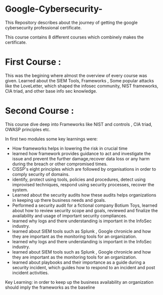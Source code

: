 # Google-Cybersecurity-

This Repository describes about the journey of getting the google cybersecurity professional certificate.

This course contains 8 different courses which combinely makes the certificate.

# First Course :
 This was the begining where almost the overview of every course was given. Learned about the SIEM Tools, Frameworks , Some popular attacks like the LoveLetter, which shaped the infosec community, NIST frameworks, CIA triad, and other base info sec knowledge.

 # Second Course : 
 This course dive deep into Frameworks like NIST and controls , CIA triad, OWASP principles etc.
 
 In first two modules some key learnings were:
- How frameworks helps in lowering the risk in crucial time
- learned how framework provides guidance to act and investigate the issue and prevent the further damage,recover data loss or any harm during the breach or other compromised times.
- CISSP's eight principles which are followed by organisations in order to comply security of domains.
- identify, protect using tools, policies and procedures, detect using improvised techniques, respond using security processes, recover the system.
- Learned about the security audits how these audits helps organizations in keeping up there business needs and goals.
- Performed a security audit for a fictional company Botium Toys, learned about how to review security scope and goals, reviewed and finalize the availability and usage of important security compliances.
- learned why logs and there understanding is important in the InfoSec industry.
- learned about SIEM tools such as Splunk , Google chronicle and how they are important as the monitoring tools for an organization.
- learned why logs and there understanding is important in the InfoSec industry.
- learned about SIEM tools such as Splunk , Google chronicle and how they are important as the monitoring tools for an organization.
- learned about playbooks and their importance as a guide during a security incident, which guides how to respond to an incident and post incident activities.

Key Learning: in order to keep up the business availability an organization should imply the frameworks as the baseline
